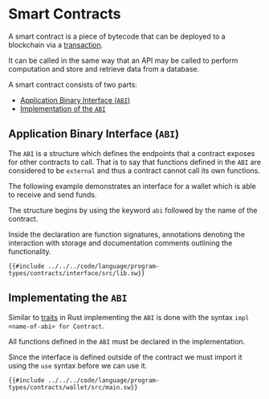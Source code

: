 # Smart Contracts

A smart contract is a piece of bytecode that can be deployed to a blockchain via a [transaction](https://github.com/FuelLabs/fuel-specs/blob/master/specs/protocol/tx_format.md).

It can be called in the same way that an API may be called to perform computation and store and retrieve data from a database.

A smart contract consists of two parts:

<!--no toc-->
- [Application Binary Interface (`ABI`)](#application-binary-interface-abi)
- [Implementation of the `ABI`](#implementating-the-abi)

## Application Binary Interface (`ABI`)

The `ABI` is a structure which defines the endpoints that a contract exposes for other contracts to call. That is to say that functions defined in the `ABI` are considered to be `external` and thus a contract cannot call its own functions.

The following example demonstrates an interface for a wallet which is able to receive and send funds.

The structure begins by using the keyword `abi` followed by the name of the contract.

Inside the declaration are function signatures, annotations denoting the interaction with storage and documentation comments outlining the functionality.

```sway
{{#include ../../../code/language/program-types/contracts/interface/src/lib.sw}}
```

## Implementating the `ABI`

Similar to [traits](https://doc.rust-lang.org/rust-by-example/trait.html) in Rust implementing the `ABI` is done with the syntax `impl <name-of-abi> for Contract`.

All functions defined in the `ABI` must be declared in the implementation.

Since the interface is defined outside of the contract we must import it using the `use` syntax before we can use it.

```sway
{{#include ../../../code/language/program-types/contracts/wallet/src/main.sw}}
```
